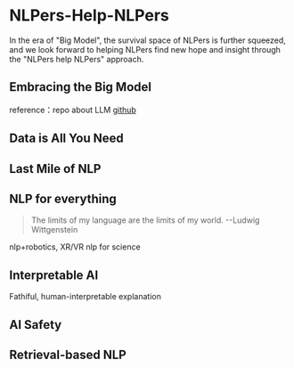 # NLPers-Help-NLPers

In the era of "Big Model", the survival space of NLPers is further squeezed, and we look forward to helping NLPers find new hope and insight through the "NLPers help NLPers" approach.

## Embracing the Big Model

reference：repo about LLM [github](https://github.com/Hannibal046/Awesome-LLM)

## Data is All You Need

## Last Mile of NLP

## NLP for everything

> The limits of my language are the limits of my world. --Ludwig Wittgenstein

nlp+robotics, XR/VR
nlp for science

## Interpretable AI

Fathiful, human-interpretable explanation


## AI Safety

## Retrieval-based NLP

